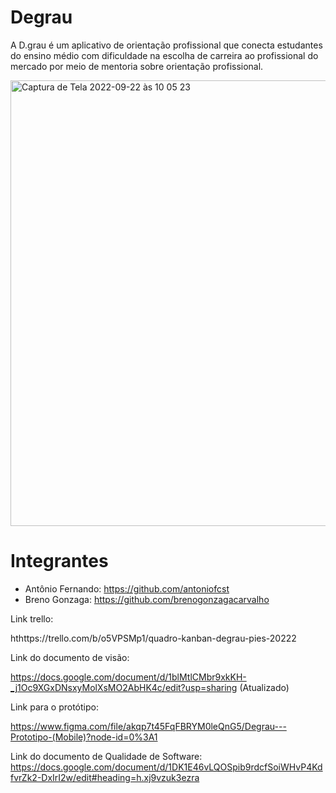 # Degrau
A D.grau é um aplicativo de orientação profissional que conecta estudantes do ensino médio com dificuldade na escolha de carreira ao profissional do mercado por meio de mentoria sobre orientação profissional.

<img width="713" alt="Captura de Tela 2022-09-22 às 10 05 23" src="https://user-images.githubusercontent.com/104030520/191754769-ecc60ea2-cf3d-4ea9-8595-eab43a16fe9f.png">


# Integrantes 

- Antônio Fernando: https://github.com/antoniofcst
- Breno Gonzaga: https://github.com/brenogonzagacarvalho

Link trello:

hthttps://trello.com/b/o5VPSMp1/quadro-kanban-degrau-pies-20222


Link do documento de visão:

https://docs.google.com/document/d/1blMtlCMbr9xkKH-_j1Oc9XGxDNsxyMolXsMO2AbHK4c/edit?usp=sharing (Atualizado)

Link para o protótipo:

https://www.figma.com/file/akqp7t45FqFBRYM0leQnG5/Degrau---Prototipo-(Mobile)?node-id=0%3A1

Link do documento de Qualidade de Software:
https://docs.google.com/document/d/1DK1E46vLQOSpib9rdcfSoiWHvP4KdfvrZk2-DxIrI2w/edit#heading=h.xj9vzuk3ezra
